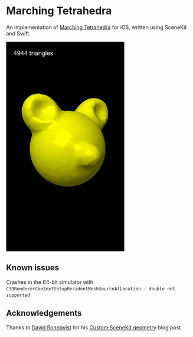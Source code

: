 # Marching Tetrahedra

An implementation of [Marching Tetrahedra][1] for iOS, written using SceneKit and Swift.

<img src="screenshot.png" width="320" height="568"></img>

## Known issues

Crashes in the 64-bit simulator with `C3DRendererContextSetupResidentMeshSourceAtLocation - double not supported`

## Acknowledgements

Thanks to [David Ronnqvist][2] for his [Custom SceneKit geometry][3] blog post

[1]: http://en.wikipedia.org/wiki/Marching_tetrahedra
[2]: https://twitter.com/davidronnqvist
[3]: http://ronnqvi.st/custom-scenekit-geometry/